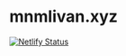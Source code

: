# mnmlivan.xyz

[![Netlify Status](https://api.netlify.com/api/v1/badges/5c139526-5325-466a-a42a-0ab256dff289/deploy-status)](https://app.netlify.com/sites/mnmlivan/deploys)
